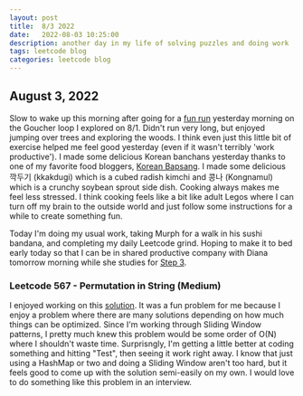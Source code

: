 ```yaml
---
layout: post
title:  8/3 2022
date:   2022-08-03 10:25:00
description: another day in my life of solving puzzles and doing work
tags: leetcode blog
categories: leetcode blog
---
```


## August 3, 2022
Slow to wake up this morning after going for a [fun run](https://www.strava.com/activities/7569409902) yesterday morning on the Goucher loop I explored on 8/1. Didn't run very long, but enjoyed jumping over trees and exploring the woods. 
I think even just this little bit of exercise helped me feel good yesterday (even if it wasn't terribly 'work productive'). I made some delicious Korean banchans yesterday thanks to one of my favorite food bloggers, [Korean Bapsang](https://www.koreanbapsang.com/).
I made some delicious 깍두기 (kkakdugi) which is a cubed radish kimchi and 콩나 (Kongnamul) which is a crunchy soybean sprout side dish. Cooking always makes me feel less stressed. I think cooking feels like a bit like adult Legos where I can turn off my brain to the outside world and just follow some instructions for a while to create something fun. 

Today I'm doing my usual work, taking Murph for a walk in his sushi bandana, and completing my daily Leetcode grind. Hoping to make it to bed early today so that I can be in shared productive company with Diana tomorrow morning while she studies for [Step 3](https://www.usmle.org/step-exams/step-3).
 
### Leetcode 567 - Permutation in String (Medium)
I enjoyed working on this [solution](https://github.com/tbr7/lc/blob/main/567.py). It was a fun problem for me because I enjoy a problem where there are many solutions depending on how much things can be optimized. Since I'm working through Sliding Window patterns, I pretty much knew this problem would be some order of O(N) where I shouldn't waste time. Surprisngly, I'm getting a little better at coding something and hitting "Test", then seeing it work right away. I know that just using a HashMap or two and doing a Sliding Window aren't too hard, but it feels good to come up with the solution semi-easily on my own. I would love to do something like this problem in an interview.
 
